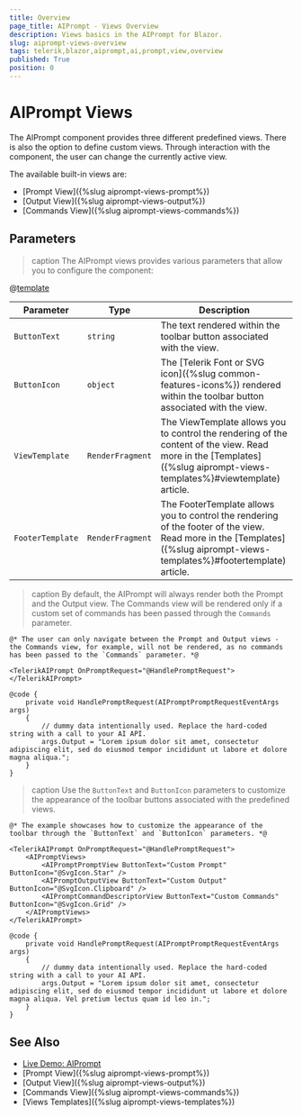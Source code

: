 ```yaml
---
title: Overview
page_title: AIPrompt - Views Overview
description: Views basics in the AIPrompt for Blazor.
slug: aiprompt-views-overview
tags: telerik,blazor,aiprompt,ai,prompt,view,overview
published: True
position: 0
---
```


# AIPrompt Views

The AIPrompt component provides three different predefined views. There is also the option to define custom views. Through interaction with the component, the user can change the currently active view.

The available built-in views are:

* [Prompt View]({%slug aiprompt-views-prompt%})
* [Output View]({%slug aiprompt-views-output%})
* [Commands View]({%slug aiprompt-views-commands%})

## Parameters

>caption The AIPrompt views provides various parameters that allow you to configure the component:

@[template](/_contentTemplates/common/parameters-table-styles.md#table-layout)

| Parameter | Type | Description |
| --- | --- | --- |
| `ButtonText` | `string` | The text rendered within the toolbar button associated with the view. |
| `ButtonIcon` | `object` | The [Telerik Font or SVG icon]({%slug common-features-icons%}) rendered within the toolbar button associated with the view. |
| `ViewTemplate` | `RenderFragment` | The ViewTemplate allows you to control the rendering of the content of the view. Read more in the [Templates]({%slug aiprompt-views-templates%}#viewtemplate) article. |
| `FooterTemplate` | `RenderFragment` | The FooterTemplate allows you to control the rendering of the footer of the view. Read more in the [Templates]({%slug aiprompt-views-templates%}#footertemplate) article. |

>caption By default, the AIPrompt will always render both the Prompt and the Output view. The Commands view will be rendered only if a custom set of commands has been passed through the `Commands` parameter.


````CSHTML
@* The user can only navigate between the Prompt and Output views - the Commands view, for example, will not be rendered, as no commands has been passed to the `Commands` parameter. *@

<TelerikAIPrompt OnPromptRequest="@HandlePromptRequest"></TelerikAIPrompt>

@code {
    private void HandlePromptRequest(AIPromptPromptRequestEventArgs args)
    {
        // dummy data intentionally used. Replace the hard-coded string with a call to your AI API.
        args.Output = "Lorem ipsum dolor sit amet, consectetur adipiscing elit, sed do eiusmod tempor incididunt ut labore et dolore magna aliqua.";
    }
}
````

>caption Use the `ButtonText` and `ButtonIcon` parameters to customize the appearance of the toolbar buttons associated with the predefined views.


````CSHTML
@* The example showcases how to customize the appearance of the toolbar through the `ButtonText` and `ButtonIcon` parameters. *@

<TelerikAIPrompt OnPromptRequest="@HandlePromptRequest">
    <AIPromptViews>
        <AIPromptPromptView ButtonText="Custom Prompt" ButtonIcon="@SvgIcon.Star" />
        <AIPromptOutputView ButtonText="Custom Output" ButtonIcon="@SvgIcon.Clipboard" />
        <AIPromptCommandDescriptorView ButtonText="Custom Commands" ButtonIcon="@SvgIcon.Grid" />
    </AIPromptViews>
</TelerikAIPrompt>

@code {
    private void HandlePromptRequest(AIPromptPromptRequestEventArgs args)
    {
        // dummy data intentionally used. Replace the hard-coded string with a call to your AI API.
        args.Output = "Lorem ipsum dolor sit amet, consectetur adipiscing elit, sed do eiusmod tempor incididunt ut labore et dolore magna aliqua. Vel pretium lectus quam id leo in.";
    }
}
````

## See Also

  * [Live Demo: AIPrompt](https://demos.telerik.com/blazor-ui/aiprompt/overview)
  * [Prompt View]({%slug aiprompt-views-prompt%})
  * [Output View]({%slug aiprompt-views-output%})
  * [Commands View]({%slug aiprompt-views-commands%})
  * [Views Templates]({%slug aiprompt-views-templates%})


